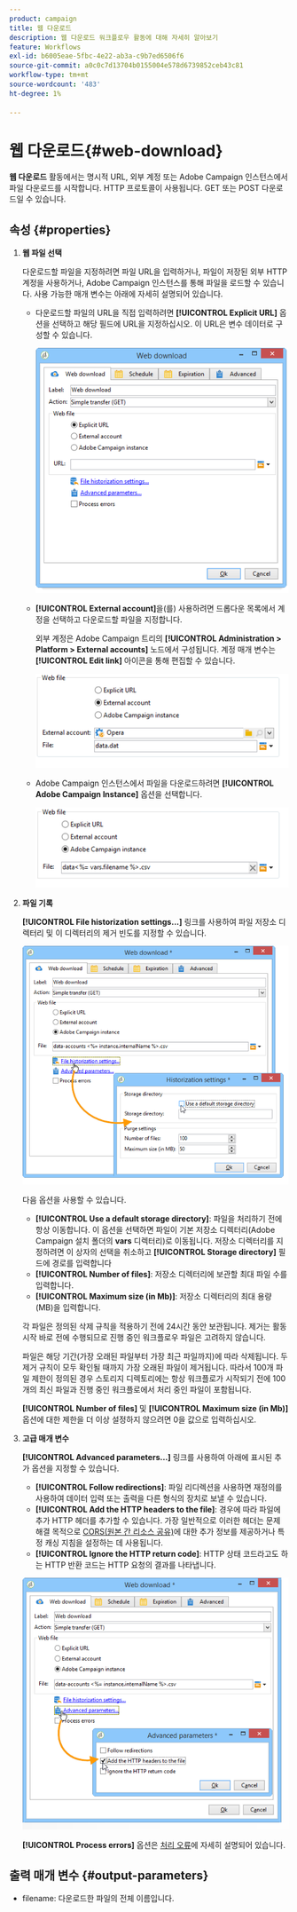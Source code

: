 ```yaml
---
product: campaign
title: 웹 다운로드
description: 웹 다운로드 워크플로우 활동에 대해 자세히 알아보기
feature: Workflows
exl-id: b6005eae-5fbc-4e22-ab3a-c9b7ed6506f6
source-git-commit: a0c0c7d13704b0155004e578d6739852ceb43c81
workflow-type: tm+mt
source-wordcount: '483'
ht-degree: 1%

---
```


# 웹 다운로드{#web-download}



**웹 다운로드** 활동에서는 명시적 URL, 외부 계정 또는 Adobe Campaign 인스턴스에서 파일 다운로드를 시작합니다. HTTP 프로토콜이 사용됩니다. GET 또는 POST 다운로드일 수 있습니다.

## 속성 {#properties}

1. **웹 파일 선택**

   다운로드할 파일을 지정하려면 파일 URL을 입력하거나, 파일이 저장된 외부 HTTP 계정을 사용하거나, Adobe Campaign 인스턴스를 통해 파일을 로드할 수 있습니다. 사용 가능한 매개 변수는 아래에 자세히 설명되어 있습니다.

   * 다운로드할 파일의 URL을 직접 입력하려면 **[!UICONTROL Explicit URL]** 옵션을 선택하고 해당 필드에 URL을 지정하십시오. 이 URL은 변수 데이터로 구성할 수 있습니다.

     ![](assets/download_web_edit.png)

   * **[!UICONTROL External account]**&#x200B;을(를) 사용하려면 드롭다운 목록에서 계정을 선택하고 다운로드할 파일을 지정합니다.

     외부 계정은 Adobe Campaign 트리의 **[!UICONTROL Administration > Platform > External accounts]** 노드에서 구성됩니다. 계정 매개 변수는 **[!UICONTROL Edit link]** 아이콘을 통해 편집할 수 있습니다.

     ![](assets/download_web_edit_external.png)

   * Adobe Campaign 인스턴스에서 파일을 다운로드하려면 **[!UICONTROL Adobe Campaign Instance]** 옵션을 선택합니다.

     ![](assets/download_web_edit_instance.png)

1. **파일 기록**

   **[!UICONTROL File historization settings...]** 링크를 사용하여 파일 저장소 디렉터리 및 이 디렉터리의 제거 빈도를 지정할 수 있습니다.

   ![](assets/download_web_edit_hist.png)

   다음 옵션을 사용할 수 있습니다.

   * **[!UICONTROL Use a default storage directory]**: 파일을 처리하기 전에 항상 이동합니다. 이 옵션을 선택하면 파일이 기본 저장소 디렉터리(Adobe Campaign 설치 폴더의 **vars** 디렉터리)로 이동됩니다. 저장소 디렉터리를 지정하려면 이 상자의 선택을 취소하고 **[!UICONTROL Storage directory]** 필드에 경로를 입력합니다
   * **[!UICONTROL Number of files]**: 저장소 디렉터리에 보관할 최대 파일 수를 입력합니다.
   * **[!UICONTROL Maximum size (in Mb)]**: 저장소 디렉터리의 최대 용량(MB)을 입력합니다.

   각 파일은 정의된 삭제 규칙을 적용하기 전에 24시간 동안 보관됩니다. 제거는 활동 시작 바로 전에 수행되므로 진행 중인 워크플로우 파일은 고려하지 않습니다.

   파일은 해당 기간(가장 오래된 파일부터 가장 최근 파일까지)에 따라 삭제됩니다. 두 제거 규칙이 모두 확인될 때까지 가장 오래된 파일이 제거됩니다. 따라서 100개 파일 제한이 정의된 경우 스토리지 디렉토리에는 항상 워크플로가 시작되기 전에 100개의 최신 파일과 진행 중인 워크플로에서 처리 중인 파일이 포함됩니다.

   **[!UICONTROL Number of files]** 및 **[!UICONTROL Maximum size (in Mb)]** 옵션에 대한 제한을 더 이상 설정하지 않으려면 0을 값으로 입력하십시오.

1. **고급 매개 변수**

   **[!UICONTROL Advanced parameters...]** 링크를 사용하여 아래에 표시된 추가 옵션을 지정할 수 있습니다.

   * **[!UICONTROL Follow redirections]**: 파일 리디렉션을 사용하면 재정의를 사용하여 데이터 입력 또는 출력을 다른 형식의 장치로 보낼 수 있습니다.
   * **[!UICONTROL Add the HTTP headers to the file]**: 경우에 따라 파일에 추가 HTTP 헤더를 추가할 수 있습니다. 가장 일반적으로 이러한 헤더는 문제 해결 목적으로 [CORS(원본 간 리소스 공유)](https://developer.mozilla.org/docs/Web/HTTP/CORS)에 대한 추가 정보를 제공하거나 특정 캐싱 지침을 설정하는 데 사용됩니다.
   * **[!UICONTROL Ignore the HTTP return code]**: HTTP 상태 코드라고도 하는 HTTP 반환 코드는 HTTP 요청의 결과를 나타냅니다.

   ![](assets/download_web_edit_advanced.png)

   **[!UICONTROL Process errors]** 옵션은 [처리 오류](monitoring-workflow-execution.md#processing-errors)에 자세히 설명되어 있습니다.

## 출력 매개 변수 {#output-parameters}

* filename: 다운로드한 파일의 전체 이름입니다.
